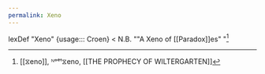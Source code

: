 ```yaml
---
permalink: Xeno
---
```

lexDef "Xeno" {usage::: Croen} < N.B. ""A Xeno of [[Paradox]]es" "[^XenoCroen]

[^XenoCroen]: [[⧖eno]], ᴺᵒᵉᵗ⧖eno, [[THE PROPHECY OF WILTERGARTEN]]
